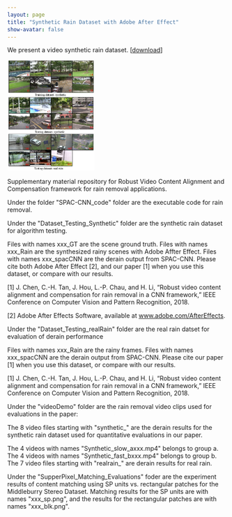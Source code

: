 ```yaml
---
layout: page
title: "Synthetic Rain Dataset with Adobe After Effect"
show-avatar: false
---
```


We present a video synthetic rain dataset. \[[download](https://github.com/hotndy/SPAC-SupplementaryMaterials)\]

<img src="rainDatasetThumb.jpg" alt="drawing" width="200px"/>


Supplementary material repository for Robust Video Content Alignment and Compensation framework for rain removal applications.

Under the folder "SPAC-CNN_code" folder are the executable code for rain removal.

Under the "Dataset_Testing_Synthetic" folder are the synthetic rain dataset for algorithm testing.

Files with names xxx_GT are the scene ground truth.
Files with names xxx_Rain are the synthesized rainy scenes with Adobe Affter Effect.
Files with names xxx_spacCNN are the derain output from SPAC-CNN.
Please cite both Adobe After Effect [2], and our paper [1] when you use this dataset, or compare with our results.

[1] J. Chen, C.-H. Tan, J. Hou, L.-P. Chau, and H. Li, “Robust video content alignment and compensation for rain removal in a CNN framework,” IEEE Conference on Computer Vision and Pattern Recognition, 2018.

[2] Adobe After Effects Software, available at www.adobe.com/AfterEffects.

Under the "Dataset_Testing_realRain" folder are the real rain datset for evaluation of derain performance

Files with names xxx_Rain are the rainy frames.
Files with names xxx_spacCNN are the derain output from SPAC-CNN.
Please cite our paper [1] when you use this dataset, or compare with our results.

[1] J. Chen, C.-H. Tan, J. Hou, L.-P. Chau, and H. Li, “Robust video content alignment and compensation for rain removal in a CNN framework,” IEEE Conference on Computer Vision and Pattern Recognition, 2018.

Under the "videoDemo" folder are the rain removal video clips used for evaluations in the paper:

The 8 video files starting with "synthetic_" are the derain results for the synthetic rain dataset used for quantitative evaluations in our paper.

The 4 videos with names "Synthetic_slow_axxx.mp4" belongs to group a.
The 4 videos with names "Synthetic_fast_bxxx.mp4" belongs to group b.
The 7 video files starting with "realrain_" are derain results for real rain.

Under the "SupperPixel_Matching_Evaluations" foder are the experiment results of content matching using SP units vs. rectangular patches for the Middleburry Stereo Dataset. Matching results for the SP units are with names "xxx_sp.png", and the results for the rectangular patches are with names "xxx_blk.png".

